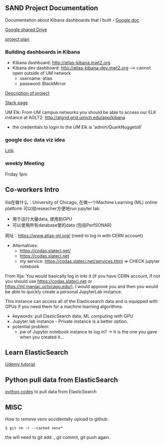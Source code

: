 
## SAND Project Documentation

Documentation about Kibana dashboards that I built - [Google doc](https://docs.google.com/document/d/1nAe8ns0JAlod3-Ps3MVgpCwBGvdAMf8Fewt0Qjg33u0/edit)

[Google shared Drive](https://drive.google.com/drive/folders/0APwP9-3JRjJOUk9PVA)

[project plan](https://docs.google.com/document/d/117k5lJFDr0HDE37nXOEXt_15TkzJpj83CuVI9dcjQBI/edit)

### Building dashboards in Kibana
- Kibana dashboard: http://atlas-kibana.mwt2.org
- Kibana dev dashboard: http://atlas-kibana-dev.mwt2.org --> cannot open outside of UM network
  - username: atlas
  - password: BlackMirror

[Description of project](https://mail.google.com/mail/u/0/#section_query/has%3Ayellow-star/FMfcgxwBVMlsdZrRPcdqJvFPCtddJzDs)

[Slack page](https://um-net-analy.slack.com/messages/DFT725D9P/)


UM Elk:
From UM campus networks you should be able to access our ELK instance at AGLT2:  http://atgrid.grid.umich.edu/app/kibana
- the credentials to login to the UM Elk is 'admin/QuarkNuggets8'


### google doc data viz idea
[Link](https://docs.google.com/document/d/1C6TU4CeRWACnS4nvKuWLn8oeIWjXKiuA0uhTnbJ_PKM/edit)


### weekly Meeting
Friday 1pm 


## Co-workers Intro
Ilia在做什么：University of Chicago, 在做一个Machine Learning (ML) online platform 可以给reseacher方便地run jupyter lab.
- 用于运行大量data, 使用到GPU
- 可以使用所有database里的data (包括PerfSONAR)

网址：https://www.atlas-ml.org/ (need to log in with CERN account)
* Alternatives: 
  - https://codas.slateci.net/
  - https://codas.slateci.net
  - my service: https://codas.slateci.net/services.html => CHECK jupyter notebook

From Ilija:
You would basically log in into it (if you have CERN account, if not you should use https://codas.slateci.net or  https://ml.maniac.uchicago.edu/), I would approve you and then you would be able to quickly create a personal JupyterLab instance.

This instance can access all of the Elasticsearch data and is equipped with GPUs if you need them for a machine learning algorithms.

- keywords: pull ElasticSearch data; ML computing with GPU
- Jupyter lab instance - Private instance is a better option.
- potential problem:
  - pw of Jupyter notebook instance to log in? -> It is the one you gave when you created it…


## Learn ElasticSearch
[Udemy tutorial](https://www.udemy.com/elasticsearch-complete-guide/learn/v4/t/lecture/7470444?start=0)


## Python pull data from ElasticSearch
[python codes](https://github.com/UM-UROP-Network-Analytics/database) to pull data from ElasticSearch


## MISC
How to remove venv accidentally upload to github:
```
$ git rm -r --cached venv*
```
the will need to git add ., git commit, git push again.
